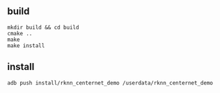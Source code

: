## build

```
mkdir build && cd build
cmake ..
make
make install
```

## install

```
adb push install/rknn_centernet_demo /userdata/rknn_centernet_demo
```
